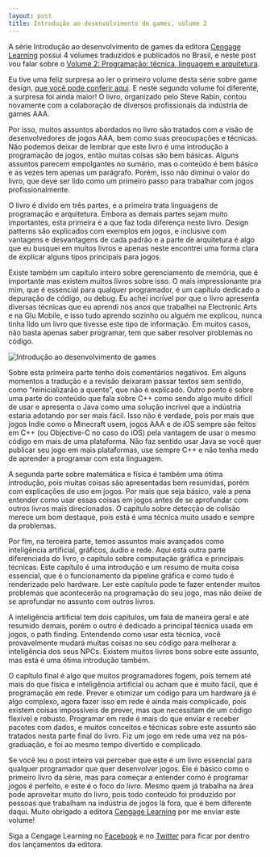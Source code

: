 ```yaml
---
layout: post
title: Introdução ao desenvolvimento de games, volume 2
---
```


A série Introdução ao desenvolvimento de games da editora [Cengage Learning](http://www.cengage.com.br/ "Cengage") possui 4 volumes traduzidos e publicados no Brasil, e neste post vou falar sobre o [Volume 2: Programação: técnica, linguagem e arquitetura](http://www.cengage.com.br/ls/introducao-ao-desenvolvimento-de-games-vol-2-traducao-da-2a-edicao-norte-americana/ "Volume 2").

Eu tive uma feliz surpresa ao ler o primeiro volume desta série sobre game design, [que você pode conferir aqui](http://gamedeveloper.com.br/introducao-ao-desenvolvimento-de-games/ "Volume 1"). E neste segundo volume foi diferente, a surpresa foi ainda maior! O livro, organizado pelo Steve Rabin, contou novamente com a colaboração de diversos profissionais da indústria de games AAA.

Por isso, muitos assuntos abordados no livro são tratados com a visão de desenvolvedores de jogos AAA, bem como suas preocupações e técnicas. Não podemos deixar de lembrar que este livro é uma introdução à programação de jogos, então muitas coisas são bem básicas. Alguns assuntos parecem empolgantes no sumário, mas o conteúdo é bem básico e as vezes tem apenas um parágrafo. Porém, isso não diminui o valor do livro, que deve ser lido como um primeiro passo para trabalhar com jogos profissionalmente.

O livro é divido em três partes, e a primeira trata linguagens de programação e arquitetura. Embora as demais partes sejam muito importantes, esta primeira é a que faz toda diferença neste livro. Design patterns são explicados com exemplos em jogos, e inclusive com vantagens e desvantagens de cada padrão e a parte de arquitetura é algo que eu busquei em muitos livros e apenas neste encontrei uma forma clara de explicar alguns tipos principais para jogos.

Existe também um capítulo inteiro sobre gerenciamento de memória, que é importante mas existem muitos livros sobre isso. O mais impressionante pra mim, que é essencial para qualquer programador, é um capítulo dedicado a depuração de código, ou debug. Eu achei incrível por que o livro apresenta diversas técnicas que eu aprendi nos anos que trabalhei na Electronic Arts e na Glu Mobile, e isso tudo aprendo sozinho ou alguém me explicou, nunca tinha lido um livro que tivesse este tipo de informação. Em muitos casos, não basta apenas saber programar, tem que saber resolver problemas no código.

![](../content/images/2014/01/2014-01-14-08.06.43-764x1024.jpg "Introdução ao desenvolvimento de games")

Sobre esta primeira parte tenho dois comentários negativos. Em alguns momentos a tradução e a revisão deixaram passar textos sem sentido, como “reinicializarão a quente”, que não é explicado. Outro ponto é sobre uma parte do conteúdo que fala sobre C++ como sendo algo muito difícil de usar e apresenta o Java como uma solução incrível que a indústria estaria adotando por ser mais fácil. Isso não é verdade, pois por mais que jogos Indie como o Minecraft usem, jogos AAA e de iOS sempre são feitos em C++ (ou Objective-C no caso do iOS) pela vantagem de usar o mesmo código em mais de uma plataforma. Não faz sentido usar Java se você quer publicar seu jogo em mais plataformas, use sempre C++ e não tenha medo de aprender a programar com esta linguagem.

A segunda parte sobre matemática e física é também uma ótima introdução, pois muitas coisas são apresentadas bem resumidas, porém com explicações de uso em jogos. Por mais que seja básico, vale a pena entender como usar essas coisas em jogos antes de se aprofundar com outros livros mais direcionados. O capítulo sobre detecção de colisão merece um bom destaque, pois está é uma técnica muito usado e sempre da problemas.

Por fim, na terceira parte, temos assuntos mais avançados como inteligência artificial, gráficos, áudio e rede. Aqui está outra parte diferenciada do livro, o capítulo sobre computação gráfica e principais técnicas. Este capítulo é uma introdução e um resumo de muita coisa essencial, que é o funcionamento da pipeline gráfica e como tudo é renderizado pelo hardware. Ler este capítulo pode te fazer entender muitos problemas que acontecerão na programação do seu jogo, mas não deixe de se aprofundar no assunto com outros livros.

A inteligência artificial tem dois capítulos, um fala de maneira geral e até resumido demais, porém o outro é dedicado a principal técnica usada em jogos, o path finding. Entendendo como usar esta técnica, você provavelmente mudará muitas coisas no seu código para melhorar a inteligência dos seus NPCs. Existem muitos livros bons sobre este assunto, mas está é uma ótima introdução também.

O capítulo final é algo que muitos programadores fogem, pois temem até mais do que física e inteligência artificial ou acham que é muito fácil, que é programação em rede. Prever e otimizar um código para um hardware já é algo complexo, agora fazer isso em rede é ainda mais complicado, pois existem coisas impossíveis de prever, mas que necessitam de um código flexível e robusto. Programar em rede é mais do que enviar e receber pacotes com dados, e muitos conceitos e técnicas sobre este assunto são tratados nesta parte final do livro. Fiz um jogo em rede uma vez na pós-graduação, e foi ao mesmo tempo divertido e complicado.

Se você leu o post inteiro vai perceber que este é um livro essencial para qualquer programador que quer desenvolver jogos. Ele é básico como o primeiro livro da série, mas para começar a entender como é programar jogos é perfeito, e este é o foco do livro. Mesmo quem já trabalha na área pode aproveitar muito do livro, pois todo conteúdo foi produzido por pessoas que trabalham na indústria de jogos lá fora, que é bem diferente daqui. Muito obrigado a editora [Cengage Learning](http://www.cengage.com.br/ "Cengage") por me enviar este volume!

Siga a Cengage Learning no [Facebook](https://www.facebook.com/cengagebrasil "Facebook") e no [Twitter](https://twitter.com/cengagebrasil "Twitter") para ficar por dentro dos lançamentos da editora.
